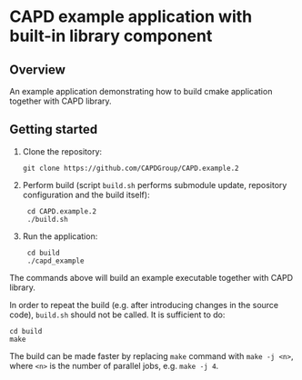 # CAPD example application with built-in library component
## Overview
An example application demonstrating how to build cmake application together with CAPD library.

## Getting started
1. Clone the repository:

       git clone https://github.com/CAPDGroup/CAPD.example.2

2. Perform build (script `build.sh` performs submodule update, repository configuration and the build itself):

        cd CAPD.example.2
        ./build.sh

3. Run the application:

        cd build
        ./capd_example

The commands above will build an example executable together with CAPD library.

In order to repeat the build (e.g. after introducing changes in the source code), `build.sh` should not be called. It is sufficient to do:

    cd build
    make

The build can be made faster by replacing `make` command with `make -j <n>`, where `<n>` is the number of parallel jobs, e.g. `make -j 4`.
